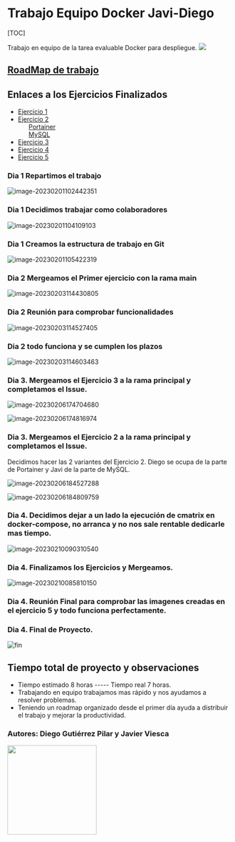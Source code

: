 # Trabajo Equipo Docker Javi-Diego



[TOC]

Trabajo en equipo de la tarea evaluable Docker para despliegue.
<img src="https://www.freecodecamp.org/news/content/images/size/w2000/2019/07/1_AUiK5PwnsPG_xaT9jcVoSA-2.jpeg">

## <a href="https://github.com/users/diego91gp/projects/1/views/1">RoadMap de trabajo</a>

## Enlaces a los Ejercicios Finalizados
<ul>
  <li><a href="Ejercicio1/Diego">Ejercicio 1</a></li>
  <li><a href="Ejercicio2/">Ejercicio 2</a>
  	<ul><a href="Ejercicio2/Portainer">Portainer</a></ul>
    <ul><a href="Ejercicio2/MySQL">MySQL</a></ul> 
  </li>
  <li><a href="Ejercicio3/">Ejercicio 3</a></li>
   <li><a href="Ejercicio4/">Ejercicio 4</a></li>
    <li><a href="Ejercicio5/">Ejercicio 5</a></li>
</ul>




### Dia 1 Repartimos el trabajo


![image-20230201102442351](assets/image-20230201102442351.png)

### Dia 1 Decidimos trabajar como colaboradores

![image-20230201104109103](assets/image-20230201104109103.png)



### Dia 1 Creamos la estructura de trabajo en Git

![image-20230201105422319](./assets/image-20230201105422319.png)

### Dia 2 Mergeamos el Primer ejercicio con la rama main

![image-20230203114430805](./assets/image-20230203114430805.png)

### Dia 2 Reunión para comprobar funcionalidades

![image-20230203114527405](./assets/image-20230203114527405.png)



### Dia 2 todo funciona y se cumplen los plazos

![image-20230203114603463](./assets/image-20230203114603463.png)



### Dia 3. Mergeamos el Ejercicio 3 a la rama principal y completamos el Issue.

![image-20230206174704680](./assets/image-20230206174704680.png)

![image-20230206174816974](./assets/image-20230206174816974.png)



### Dia 3. Mergeamos el Ejercicio 2 a la rama principal y completamos el Issue.

Decidimos hacer las 2 variantes del Ejercicio 2. Diego se ocupa de la parte de Portainer y Javi de la parte de MySQL.

![image-20230206184527288](./assets/image-20230206184527288.png)

![image-20230206184809759](./assets/image-20230206184809759.png)

### Dia 4. Decidimos dejar a un lado la ejecución de cmatrix en docker-compose, no arranca y no nos sale rentable dedicarle mas tiempo.

![image-20230210090310540](assets/image-20230210090310540.png)

### Dia 4. Finalizamos los Ejercicios y Mergeamos.

![image-20230210085810150](assets/image-20230210085810150.png)

### Dia 4. Reunión Final para comprobar las imagenes creadas en el ejercicio 5 y todo funciona perfectamente.

### Dia 4. Final de Proyecto.

![fin](assets/fin.jpg)

## Tiempo total de proyecto y observaciones



- Tiempo estimado 8 horas ----- Tiempo real 7 horas.
- Trabajando en  equipo trabajamos mas rápido y nos ayudamos a resolver problemas.
- Teniendo un roadmap organizado desde el primer día ayuda a distribuir el trabajo y mejorar la productividad.





### Autores: Diego Gutiérrez Pilar y  Javier Viesca



<img width="200px" src="https://co2asturias.es/wp-content/uploads/2021/06/CIFP-sectores-industrial-servicios-logo.png">
